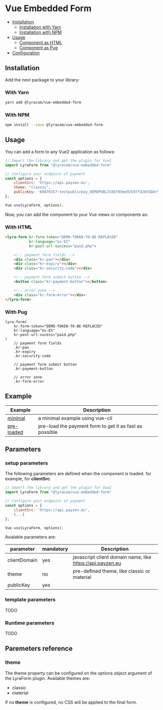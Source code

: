 # Vue Embedded Form

- [Installation](#installation)
    - [Installation with Yarn](#with-yarn)
    - [Installation with NPM](#with-npm)
- [Usage](#usage)
    - [Component as HTML](#with-html)
    - [Component as Pug](#with-pug)
- [Configuration](#configuration)

## Installation

Add the next package to your library:

### With Yarn

```bash
yarn add @lyracom/vue-embedded-form
```

### With NPM

```bash
npm install --save @lyracom/vue-embedded-form
```

## Usage

You can add a form to any Vue2 application as follows:

```javascript
// Import the library and get the plugin for Vue2
import LyraForm from "@lyracom/vue-embedded-form"

// Configure your endpoint of payment
const options = {
    clientSrc: 'https://api.payzen.eu',
    theme: "classic",
    publicKey: '69876357:testpublickey_DEMOPUBLICKEY95me92597fd28tGD4r5'
};

Vue.use(LyraForm, options);
```

Now, you can add the component to your Vue views or components as:

### With HTML

```html
<lyra-form kr-form-token="DEMO-TOKEN-TO-BE-REPLACED"
           kr-language="es-ES"
           kr-post-url-success="paid.php">

    <!-- payment form fields -->
    <div class="kr-pan"></div>
    <div class="kr-expiry"></div>
    <div class="kr-security-code"></div>

    <!-- payment form submit button -->
    <button class="kr-payment-button"></button>

    <!-- error zone -->
    <div class="kr-form-error"></div>
</lyra-form>
```

### With Pug

```pug
lyra-form(
    kr-form-token="DEMO-TOKEN-TO-BE-REPLACED"
    kr-language="es-ES"
    kr-post-url-sucess="paid.php"
)
    // payment form fields
    .kr-pan
    .kr-expiry
    .kr-security-code

    // payment form submit button
    .kr-payment-button

    // error zone
    .kr-form-error
```

## Example

Example                              | Description
------------------------------------ | ---------------------------------------------------
[minimal](examples/minimal)          | a minimal example using vue-cli
[pre-loaded](examples/pre_loaded)    | pre-load the payment form to get it as fast as possible

## Parameters

### setup parameters

The following parameters are defined when the component is loaded. for example, for **clientSrc**:

```javascript
// Import the library and get the plugin for Vue2
import LyraForm from "@lyracom/vue-embedded-form"

// Configure your endpoint of payment
const options = {
    clientSrc: 'https://api.payzen.eu',
    (...)
};

Vue.use(LyraForm, options);
```

Avialable parameters are:

parameter         | mandatory | Description
------------------|-----------|-----------------
clientDomain      | yes       | javascript client domain name, like https://api.payzen.eu
theme             | no        | pre-defined theme, like classic or material
publicKey         | yes       |

### template parameters

TODO

### Runtime parameters

TODO

## Paremeters reference

### theme

The theme property can be configured on the options object argument of the
LyraForm plugin. Available themes are:

- classic
- material

If no **theme** is configured, no CSS will be applied to the final form.
